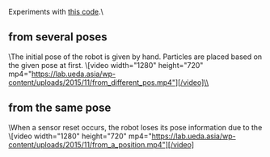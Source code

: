 Experiments with <a href="https://github.com/ryuichiueda/ProbabilisticRaspiMouse/tree/master/value_iteration">this code</a>.\\<h2>from several poses</h2>\\The initial pose of the robot is given by hand. Particles are placed based on the given pose at first. \\[video width="1280" height="720" mp4="https://lab.ueda.asia/wp-content/uploads/2015/11/from_different_pos.mp4"][/video]\\<h2>from the same pose</h2>\\When a sensor reset occurs, the robot loses its pose information due to the \\[video width="1280" height="720" mp4="https://lab.ueda.asia/wp-content/uploads/2015/11/from_a_position.mp4"][/video]
